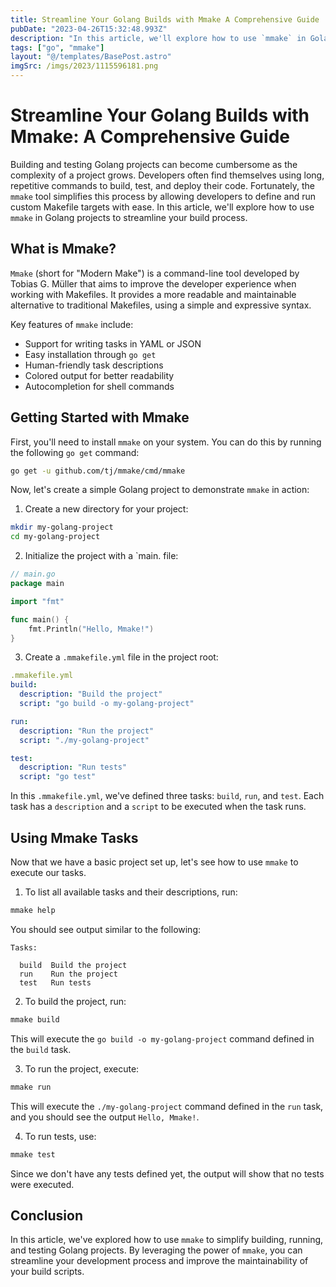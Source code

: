 ```yaml
---
title: Streamline Your Golang Builds with Mmake A Comprehensive Guide
pubDate: "2023-04-26T15:32:48.993Z"
description: "In this article, we'll explore how to use `mmake` in Golang projects to streamline your build process."
tags: ["go", "mmake"]
layout: "@/templates/BasePost.astro"
imgSrc: /imgs/2023/1115596181.png
---
```

# Streamline Your Golang Builds with Mmake: A Comprehensive Guide

Building and testing Golang projects can become cumbersome as the complexity of a project grows. Developers often find themselves using long, repetitive commands to build, test, and deploy their code. Fortunately, the `mmake` tool simplifies this process by allowing developers to define and run custom Makefile targets with ease. In this article, we'll explore how to use `mmake` in Golang projects to streamline your build process.

## What is Mmake?

`Mmake` (short for "Modern Make") is a command-line tool developed by Tobias G. Müller that aims to improve the developer experience when working with Makefiles. It provides a more readable and maintainable alternative to traditional Makefiles, using a simple and expressive syntax.

Key features of `mmake` include:

- Support for writing tasks in YAML or JSON
- Easy installation through `go get`
- Human-friendly task descriptions
- Colored output for better readability
- Autocompletion for shell commands

## Getting Started with Mmake

First, you'll need to install `mmake` on your system. You can do this by running the following `go get` command:

```bash
go get -u github.com/tj/mmake/cmd/mmake
```

Now, let's create a simple Golang project to demonstrate `mmake` in action:

1. Create a new directory for your project:

```bash
mkdir my-golang-project
cd my-golang-project
```

2. Initialize the project with a `main. file:

```go
// main.go
package main

import "fmt"

func main() {
    fmt.Println("Hello, Mmake!")
}
```

3. Create a `.mmakefile.yml` file in the project root:

```yaml
.mmakefile.yml
build:
  description: "Build the project"
  script: "go build -o my-golang-project"

run:
  description: "Run the project"
  script: "./my-golang-project"

test:
  description: "Run tests"
  script: "go test"
```

In this `.mmakefile.yml`, we've defined three tasks: `build`, `run`, and `test`. Each task has a `description` and a `script` to be executed when the task runs.

## Using Mmake Tasks

Now that we have a basic project set up, let's see how to use `mmake` to execute our tasks.

1. To list all available tasks and their descriptions, run:

```bash
mmake help
```

You should see output similar to the following:

```
Tasks:

  build  Build the project
  run    Run the project
  test   Run tests
```

2. To build the project, run:

```bash
mmake build
```

This will execute the `go build -o my-golang-project` command defined in the `build` task.

3. To run the project, execute:

```bash
mmake run
```

This will execute the `./my-golang-project` command defined in the `run` task, and you should see the output `Hello, Mmake!`.

4. To run tests, use:

```bash
mmake test
```

Since we don't have any tests defined yet, the output will show that no tests were executed.

## Conclusion

In this article, we've explored how to use `mmake` to simplify building, running, and testing Golang projects. By leveraging the power of `mmake`, you can streamline your development process and improve the maintainability of your build scripts.

